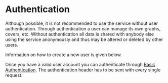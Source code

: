 # Authentication

Although possible, it is not recommended to use the service without user authentication. Through authentication a user can manage its own graphs, covers, etc. Without authentication all data is shared with anybody else using the service anonymously and thus may be altered or deleted by other users.

Information on how to create a new user is given below.

Once you have a valid user account you can authenticate through [Basic Authentication](http://en.wikipedia.org/wiki/Basic_access_authentication). The authentication header has to be sent with every single request.
